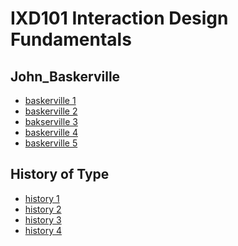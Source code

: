IXD101 Interaction Design Fundamentals
======================================

John_Baskerville
------------------
- [baskerville 1](https://elliethompson.github.io/john_baskerville/johnbaskerville_version1.html)
- [baskerville 2](https://elliethompson.github.io/john_baskerville/johnbaskerville_version2.html)
- [bakserville 3](https://elliethompson.github.io/john_baskerville/johnbaskerville_version3.html)
- [baskerville 4](https://elliethompson.github.io/john_baskerville/johnbaskerville_version4.html)
- [baskerville 5](https://elliethompson.github.io/john_baskerville/johnbaskerville_version5.html)


History of Type
---------------
- [history 1](https://elliethompson.github.io/john_baskerville/history%20of%20type.html)
- [history 2](https://elliethompson.github.io/john_baskerville/a%20brief%20history%20of%20type2.html)
- [history 3](https://elliethompson.github.io/john_baskerville/a%20brief%20history%20of%20type3.html)
- [history 4](https://elliethompson.github.io/john_baskerville/a%20brief%20history%20of%20type4.html)
